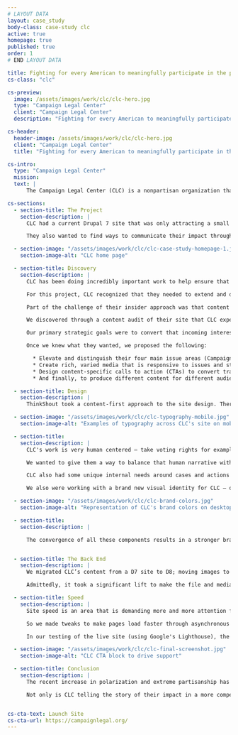 ```yaml
---
# LAYOUT DATA
layout: case_study
body-class: case-study clc
active: true
homepage: true
published: true
order: 1
# END LAYOUT DATA

title: Fighting for every American to meaningfully participate in the political process.
cs-class: "clc"

cs-preview:
  image: /assets/images/work/clc/clc-hero.jpg
  type: "Campaign Legal Center"
  client: "Campaign Legal Center"
  description: "Fighting for every American to meaningfully participate in the political process."

cs-header:
  header-image: /assets/images/work/clc/clc-hero.jpg
  client: "Campaign Legal Center"
  title: "Fighting for every American to meaningfully participate in the political process."

cs-intro:
  type: "Campaign Legal Center"
  mission:
  text: |
      The Campaign Legal Center (CLC) is a nonpartisan organization that seeks to protect our democracy by fighting for the right of all Americans to participate in our political process. They work to protect voting rights, ensure fair elections, and fight for campaign finance reform by working with legislators to craft laws, demanding enforcement of election laws and regulations, and by litigating when necessary.

cs-sections:
  - section-title: The Project
    section-description: |
      CLC had a current Drupal 7 site that was only attracting a small audience (lawyers and researchers). They wanted something that would appeal more to the general population, and in doing so knew they’d have to remain competitive with other similar orgs in their field (the Brennan Center and the ACLU, for example).

      They also wanted to find ways to communicate their impact through plaintiff stories with a site that focused on the work they do to help people like you and me. And of course another key goal of the project was to grow their supporter list and collect donations to support their important work. Before we could do any of that though, we had to learn more about them through our discovery process to set the foundation for this work.

  - section-image: "/assets/images/work/clc/clc-case-study-homepage-1.jpg"
    section-image-alt: "CLC home page"

  - section-title: Discovery
    section-description: |
      CLC has been doing incredibly important work to help ensure that every American has the right to meaningfully participate in the democratic process. For insiders, CLC is already a premier organization for making progress in a way that’s bipartisan and effective.

      For this project, CLC recognized that they needed to extend and deepen their influence on how reporters, the public, and lawmakers approach their mission.

      Part of the challenge of their insider approach was that content was framed in parallel to their organizational structure. They needed to connect that professional strength to the kind of stories that win over readers who come across their content for the first time.

      We discovered through a content audit of their site that CLC experienced dramatic pageview spikes to articles and press releases that had been shared by influencers, but those spikes didn’t translate into engagement and failed to cultivate long-term relationships with visitors.

      Our primary strategic goals were to convert that incoming interest into loyalty, and use those relationships to influence lawmakers and shape the narrative around participation in the democratic process.

      Once we knew what they wanted, we proposed the following:

        * Elevate and distinguish their four main issue areas (Campaign Finance, Ethics, Voting Rights, and Redistricting)
        * Create rich, varied media that is responsive to issues and stories of the day
        * Design content-specific calls to action (CTAs) to convert traffic spikes into a larger and more diverse supporter community
        * And finally, to produce different content for different audiences: press releases, breaking news, legal narratives for reporters/influencers; and personal stories and human interest for the general public

  - section-title: Design
    section-description: |
      ThinkShout took a content-first approach to the site design. There is a lot of dense information to disperse, so right away we knew we needed a flexible, clear typographic system. Additionally, CLC doesn't have a robust photo library (a common issue facing nonprofits), so we couldn't rely on images to carry the site.

  - section-image: "/assets/images/work/clc/clc-typography-mobile.jpg"
    section-image-alt: "Examples of typography across CLC's site on mobile screens"

  - section-title:
    section-description: |
      CLC's work is very human centered — take voting rights for example. Voting is so core to the democratic process. It's an incredibly personal action, and one that strikes an emotional chord with many people no matter what side of the aisle you’re on. Their old site was virtually faceless, which just didn't fit with the on-the-ground work CLC does, and makes it difficult for visitors to truly connect with the work.

      We wanted to give them a way to balance that human narrative without sacrificing utilitarian content. The basic content strategy was to balance the facts (such as case details, documents) with expert opinion (op-eds, for instance) and then show impact (the human-centered narrative).

      CLC also had some unique internal needs around cases and actions — they needed a flexible, organized way to showcase all of the legal action they take, even when that action doesn’t relate specifically to a case. So we created the Cases and Actions content type to be an academic hub to house both case-specific information (ie: Gill v Whitford) and actions that support their four work areas.

      We also were working with a brand new visual identity for CLC — one that highlighted their bipartisanship and emphasized clean typography and bold, angular elements.

  - section-image: "/assets/images/work/clc/clc-brand-colors.jpg"
    section-image-alt: "Representation of CLC's brand colors on desktop and mobile views"

  - section-title:
    section-description: |      

      The convergence of all these components results in a stronger brand for CLC and guides users towards deeper engagement — on the site and civically.


  - section-title: The Back End
    section-description: |
      We migrated CLC’s content from a D7 site to D8; moving images to media entities, placing redirects, url aliases, and entity references. It all sounds rather routine, but one thing the ThinkShout team found in this process is that the D8 Migration is still not ideal.

      Admittedly, it took a significant lift to make the file and media migration work for things like images embedded in WYSIWYG, redirects and url aliases. But because of the true collaboration and partnership between CLC and ThinkShout, we ended up in a great place: We built them a CMS that enables them to easily write stories, it provides flexibility in their content types, and have made it so the end user can find related content with greater ease.

  - section-title: Speed
    section-description: |
      Site speed is an area that is demanding more and more attention from organizations we work with. M+R dedicated an entire section of their 2018 Benchmarks study to site speed, saying that “a one-second delay in page load time can lead to an 11% decrease in traffic, and significantly fewer conversions.” A drop in traffic like that isn’t something to gamble with if you’re a nonprofit seeking supporters and advocates.

      So we made tweaks to make pages load faster through asynchronous loading of some items, using every caching option available to us--including Pantheon’s advanced page cache. We also made sure all images were scaled to a reasonable size. There was of course also basic load testing to make sure CLC can handle a large amount of traffic; which is vital for when they’re mentioned in the news or receive any type of national coverage.

      In our testing of the live site (using Google's Lighthouse), the homepage consistently loads within 0.25 seconds* (the measure is Consistently Interactive).

  - section-image: "/assets/images/work/clc/clc-final-screenshot.jpg"
    section-image-alt: "CLC CTA block to drive support"

  - section-title: Conclusion
    section-description: |
      The recent increase in polarization and extreme partisanship has made CLC’s work more relevant than ever before. Work that as recently as a few years ago might have remained the specialized focus of researchers and legal minds is now must-read content for people on any side of the aisle. The launch of their beautiful, engaging new site has paid immediate dividends with increased time on site and pages per visit, which is a trend we expect to see increase as their newsworthy stories — on everything from Supreme Court gerrymandering cases to government ethics and campaign finance — reach a broader audience across every channel.

      Not only is CLC telling the story of their impact in a more compelling way, it’s also easier for them to do so with the new systems and tools at their disposal. Now the CLC team can focus on the mission at large, and that’s something to celebrate.


cs-cta-text: Launch Site
cs-cta-url: https://campaignlegal.org/
---
```

